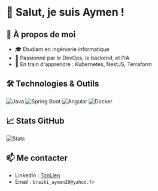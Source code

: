 # 👋 Salut, je suis Aymen !

## 🚀 À propos de moi
- 🎓 Étudiant en ingénierie informatique
- 💼 Passionné par le DevOps, le backend, et l'IA
- 🌱 En train d'apprendre : Kubernetes, NestJS, Terraform

## 🛠️ Technologies & Outils
![Java](https://img.shields.io/badge/Java-007396?style=flat&logo=java)
![Spring Boot](https://img.shields.io/badge/Spring_Boot-6DB33F?style=flat&logo=spring-boot)
![Angular](https://img.shields.io/badge/Angular-DD0031?style=flat&logo=angular)
![Docker](https://img.shields.io/badge/Docker-2496ED?style=flat&logo=docker)

## 📈 Stats GitHub
![Stats](https://github-readme-stats.vercel.app/api?username=braiki89-aymen)

## 📫 Me contacter
- LinkedIn : [TonLien](https://www.linkedin.com/in/aymen-braiki-033115245/)
- Email : `braiki_aymen20@yahoo.fr`
